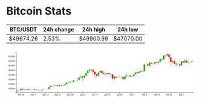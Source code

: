 # Bitcoin Stats

BTC/USDT|24h change|24h high|24h low|
|---|---|---|---|
|$49674.26|2.53%|$49900.99|$47070.00|

<img src="./chart.svg">
